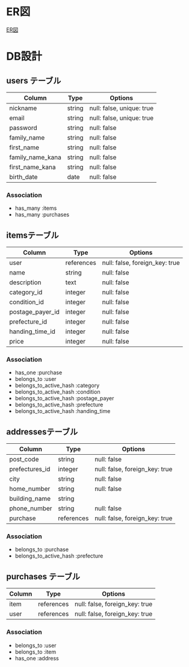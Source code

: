 # ER図
  [ER図](https://app.lucidchart.com/invitations/accept/ec147795-6b8e-4652-906f-80fa59b4bd0a)

# DB設計
## users テーブル

|      Column      |  Type  |          Options          |
| ---------------- | ------ | ------------------------- |
| nickname         | string | null: false, unique: true |
| email            | string | null: false, unique: true |
| password         | string | null: false               |
| family_name      | string | null: false               |
| first_name       | string | null: false               |
| family_name_kana | string | null: false               |
| first_name_kana  | string | null: false               |
| birth_date       | date   | null: false               |

### Association
- has_many :items
- has_many :purchases

## itemsテーブル

|      Column      |    Type    |             Options            |
| ---------------- | ---------- | ------------------------------ |
| user             | references | null: false, foreign_key: true |
| name             | string     | null: false                    |
| description      | text       | null: false                    |
| category_id      | integer    | null: false                    |
| condition_id     | integer    | null: false                    |
| postage_payer_id | integer    | null: false                    |
| prefecture_id    | integer    | null: false                    |
| handing_time_id  | integer    | null: false                    |
| price            | integer    | null: false                    |

### Association
- has_one :purchase
- belongs_to :user
- belongs_to_active_hash :category
- belongs_to_active_hash :condition
- belongs_to_active_hash :postage_payer
- belongs_to_active_hash :prefecture
- belongs_to_active_hash :handing_time

## addressesテーブル

|     Column     |    Type    |            Options             |
| -------------- | ---------- | ------------------------------ |
| post_code      | string     | null: false                    |
| prefectures_id | integer    | null: false, foreign_key: true |
| city           | string     | null: false                    |
| home_number    | string     | null: false                    |
| building_name  | string     |                                |
| phone_number   | string     | null: false                    |
| purchase       | references | null: false, foreign_key: true |

### Association
- belongs_to :purchase
- belongs_to_active_hash :prefecture

## purchases テーブル

| Column |    Type    |            Options             |
| ------ | ---------- | ------------------------------ |
| item   | references | null: false, foreign_key: true |
| user   | references | null: false, foreign_key: true |

### Association
- belongs_to :user
- belongs_to :item
- has_one :address
